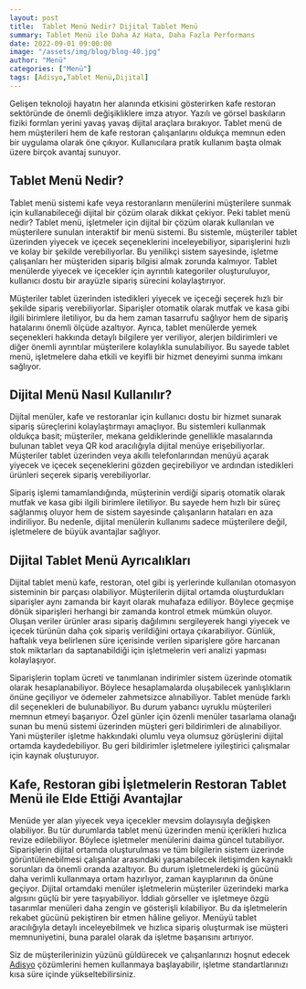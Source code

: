 ```yaml
---
layout: post
title:  Tablet Menü Nedir? Dijital Tablet Menü
summary: Tablet Menü ile Daha Az Hata, Daha Fazla Performans
date: 2022-09-01 09:00:00
image: "/assets/img/blog/blog-40.jpg"
author: "Menü"
categories: ["Menü"]
tags: [Adisyo,Tablet Menü,Dijital]
---
```

Gelişen teknoloji hayatın her alanında etkisini gösterirken kafe restoran sektöründe de önemli değişikliklere imza atıyor. Yazılı ve görsel baskıların fiziki formları yerini yavaş yavaş dijital araçlara bırakıyor. Tablet menü de hem müşterileri hem de kafe restoran çalışanlarını oldukça memnun eden bir uygulama olarak öne çıkıyor. Kullanıcılara pratik kullanım başta olmak üzere birçok avantaj sunuyor.


## Tablet Menü Nedir?

Tablet menü sistemi kafe veya restoranların menülerini müşterilere sunmak için kullanabileceği dijital bir çözüm olarak dikkat çekiyor. Peki tablet menü nedir? Tablet menü, işletmeler için dijital bir çözüm olarak kullanılan ve müşterilere sunulan interaktif bir menü sistemi. Bu sistemle, müşteriler tablet üzerinden yiyecek ve içecek seçeneklerini inceleyebiliyor, siparişlerini hızlı ve kolay bir şekilde verebiliyorlar. Bu yenilikçi sistem sayesinde, işletme çalışanları her müşteriden sipariş bilgisi almak zorunda kalmıyor. Tablet menülerde yiyecek ve içecekler için ayrıntılı kategoriler oluşturuluyor, kullanıcı dostu bir arayüzle sipariş sürecini kolaylaştırıyor.

Müşteriler tablet üzerinden istedikleri yiyecek ve içeceği seçerek hızlı bir şekilde sipariş verebiliyorlar. Siparişler otomatik olarak mutfak ve kasa gibi ilgili birimlere iletiliyor, bu da hem zaman tasarrufu sağlıyor hem de sipariş hatalarını önemli ölçüde azaltıyor. Ayrıca, tablet menülerde yemek seçenekleri hakkında detaylı bilgilere yer veriliyor, alerjen bildirimleri ve diğer önemli ayrıntılar müşterilere kolaylıkla sunulabiliyor. Bu sayede tablet menü, işletmelere daha etkili ve keyifli bir hizmet deneyimi sunma imkanı sağlıyor.

## Dijital Menü Nasıl Kullanılır?

Dijital menüler, kafe ve restoranlar için kullanıcı dostu bir hizmet sunarak sipariş süreçlerini kolaylaştırmayı amaçlıyor. Bu sistemleri kullanmak oldukça basit; müşteriler, mekana geldiklerinde genellikle masalarında bulunan tablet veya QR kod aracılığıyla dijital menüye erişebiliyorlar. Müşteriler tablet üzerinden veya akıllı telefonlarından menüyü açarak yiyecek ve içecek seçeneklerini gözden geçirebiliyor ve ardından istedikleri ürünleri seçerek sipariş verebiliyorlar.

Sipariş işlemi tamamlandığında, müşterinin verdiği sipariş otomatik olarak mutfak ve kasa gibi ilgili birimlere iletiliyor. Bu sayede hem hızlı bir süreç sağlanmış oluyor hem de sistem sayesinde çalışanların hataları en aza indiriliyor. Bu nedenle, dijital menülerin kullanımı sadece müşterilere değil, işletmelere de büyük avantajlar sağlıyor.

## Dijital Tablet Menü Ayrıcalıkları

Dijital tablet menü kafe, restoran, otel gibi iş yerlerinde kullanılan otomasyon sisteminin bir parçası olabiliyor. Müşterilerin dijital ortamda oluşturdukları siparişler aynı zamanda bir kayıt olarak muhafaza ediliyor. Böylece geçmişe dönük siparişleri herhangi bir zamanda kontrol etmek mümkün oluyor. Oluşan veriler ürünler arası sipariş dağılımını sergileyerek hangi yiyecek ve içecek türünün daha çok sipariş verildiğini ortaya çıkarabiliyor. Günlük, haftalık veya belirlenen süre içerisinde verilen siparişlere göre harcanan stok miktarları da saptanabildiği için işletmelerin veri analizi yapması kolaylaşıyor. 

Siparişlerin toplam ücreti ve tanımlanan indirimler sistem üzerinde otomatik olarak hesaplanabiliyor. Böylece hesaplamalarda oluşabilecek yanlışlıkların önüne geçiliyor ve ödemeler zahmetsizce alınabiliyor. Tablet menüde farklı dil seçenekleri de bulunabiliyor. Bu durum yabancı uyruklu müşterileri memnun etmeyi başarıyor. Özel günler için özenli menüler tasarlama olanağı sunan bu menü sistemi üzerinden müşteri geri bildirimleri de alınabiliyor. Yani müşteriler işletme hakkındaki olumlu veya olumsuz görüşlerini dijital ortamda kaydedebiliyor. Bu geri bildirimler işletmelere iyileştirici çalışmalar için kaynak oluşturuyor. 

## Kafe, Restoran gibi İşletmelerin Restoran Tablet Menü ile Elde Ettiği Avantajlar

Menüde yer alan yiyecek veya içecekler mevsim dolayısıyla değişken olabiliyor. Bu tür durumlarda tablet menü üzerinden menü içerikleri hızlıca revize edilebiliyor. Böylece işletmeler menülerini daima güncel tutabiliyor. Siparişlerin dijital ortamda oluşturulması ve tüm bilgilerin sistem üzerinde görüntülenebilmesi çalışanlar arasındaki yaşanabilecek iletişimden kaynaklı sorunları da önemli oranda azaltıyor. Bu durum işletmelerdeki iş gücünü daha verimli kullanmaya ortam hazırlıyor, zaman kayıplarının da önüne geçiyor. Dijital ortamdaki menüler işletmelerin müşteriler üzerindeki marka algısını güçlü bir yere taşıyabiliyor. İddialı görseller ve işletmeye özgü tasarımlar menüleri daha zengin ve gösterişli kılabiliyor. Bu da işletmelerin rekabet gücünü pekiştiren bir etmen hâline geliyor. Menüyü tablet aracılığıyla detaylı inceleyebilmek ve hızlıca sipariş oluşturmak ise müşteri memnuniyetini, buna paralel olarak da işletme başarısını artırıyor.

Siz de müşterilerinizin yüzünü güldürecek ve çalışanlarınızı hoşnut edecek <a href="https://adisyo.com">Adisyo</a> çözümlerini hemen kullanmaya başlayabilir, işletme standartlarınızı kısa süre içinde yükseltebilirsiniz.










